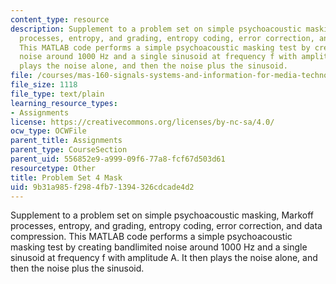 ```yaml
---
content_type: resource
description: Supplement to a problem set on simple psychoacoustic masking, Markoff
  processes, entropy, and grading, entropy coding, error correction, and data compression.
  This MATLAB code performs a simple psychoacoustic masking test by creating bandlimited
  noise around 1000 Hz and a single sinusoid at frequency f with amplitude A. It then
  plays the noise alone, and then the noise plus the sinusoid.
file: /courses/mas-160-signals-systems-and-information-for-media-technology-fall-2007/9b31a985f2984fb71394326cdcade4d2_ps4_mask.m
file_size: 1118
file_type: text/plain
learning_resource_types:
- Assignments
license: https://creativecommons.org/licenses/by-nc-sa/4.0/
ocw_type: OCWFile
parent_title: Assignments
parent_type: CourseSection
parent_uid: 556852e9-a999-09f6-77a8-fcf67d503d61
resourcetype: Other
title: Problem Set 4 Mask
uid: 9b31a985-f298-4fb7-1394-326cdcade4d2
---
```

Supplement to a problem set on simple psychoacoustic masking, Markoff processes, entropy, and grading, entropy coding, error correction, and data compression. This MATLAB code performs a simple psychoacoustic masking test by creating bandlimited noise around 1000 Hz and a single sinusoid at frequency f with amplitude A. It then plays the noise alone, and then the noise plus the sinusoid.